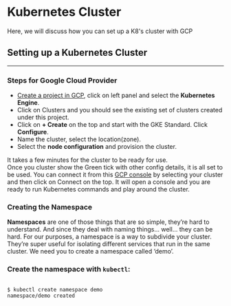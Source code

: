 # Kubernetes Cluster

Here, we will discuss how you can set up a K8's cluster with GCP

## Setting up a Kubernetes Cluster 
***
### **Steps for Google Cloud Provider** 

- [Create a project in GCP](https://developers.google.com/workspace/guides/create-project), click on left panel and select the **Kubernetes Engine**.
- Click on Clusters and you should see the existing set of clusters created under this project.
- Click on **+ Create** on the top and start with the GKE Standard. Click **Configure**.
- Name the cluster, select the location(zone).
- Select the **node configuration** and provision the cluster.

It takes a few minutes for the cluster to be ready for use.  
Once you cluster show the Green tick with other config details, it is all set to be used.
You can connect it from this [GCP console](https://cloud.google.com/binary-authorization/docs/getting-started-console) by selecting your cluster and then click on Connect on the top. It will open a console and you are ready to run Kubernetes commands and play around the cluster.


### **Creating the Namespace**
**Namespaces** are one of those things that are so simple, they’re hard to understand. And since they deal with naming things… well… they can be hard. For our purposes, a namespace is a way to subdivide your cluster. They’re super useful for isolating different services that run in the same cluster. We need you to create a namespace called ‘demo’. 

### Create the namespace with `kubectl`:
```console 

$ kubectl create namespace demo
namespace/demo created

```
